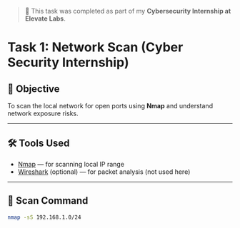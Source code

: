 > 🧠 This task was completed as part of my **Cybersecurity Internship at Elevate Labs**.

# Task 1: Network Scan (Cyber Security Internship)

## 🎯 Objective
To scan the local network for open ports using **Nmap** and understand network exposure risks.

---

## 🛠 Tools Used
- [Nmap](https://nmap.org/) — for scanning local IP range
- [Wireshark](https://www.wireshark.org/) (optional) — for packet analysis (not used here)

---

## 📡 Scan Command
```bash
nmap -sS 192.168.1.0/24
